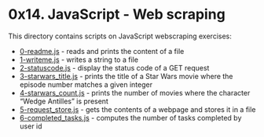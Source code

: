 # 0x14. JavaScript - Web scraping
This directory contains scripts on JavaScript webscraping exercises:
- [0-readme.js](0-readme.js) - reads and prints the content of a file
- [1-writeme.js](1-writeme.js) - writes a string to a file
- [2-statuscode.js](2-statuscode.js) - display the status code of a GET request
- [3-starwars_title.js](3-starwars_title.js) - prints the title of a Star Wars movie where the episode number matches a given integer
- [4-starwars_count.js](4-starwars_count.js) - prints the number of movies where the character “Wedge Antilles” is present
- [5-request_store.js](5-request_store.js) - gets the contents of a webpage and stores it in a file
- [6-completed_tasks.js](6-completed_tasks.js) - computes the number of tasks completed by user id